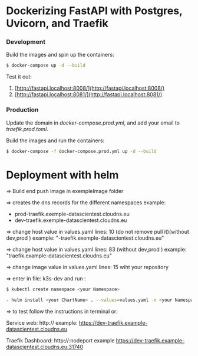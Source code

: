# Dockerizing FastAPI with Postgres, Uvicorn, and Traefik

### Development

Build the images and spin up the containers:

```sh
$ docker-compose up -d --build
```

Test it out:

1. [http://fastapi.localhost:8008/](http://fastapi.localhost:8008/)
1. [http://fastapi.localhost:8081/](http://fastapi.localhost:8081/)

### Production

Update the domain in *docker-compose.prod.yml*, and add your email to *traefik.prod.toml*.

Build the images and run the containers:

```sh
$ docker-compose -f docker-compose.prod.yml up -d --build
```
# Deployment with helm
 => Build end push image in exempleImage folder

 => creates the dns records for the different namespaces example: 
  - prod-traefik.exemple-datascientest.cloudns.eu
  - dev-traefik.exemple-datascientest.cloudns.eu

 => change host value in values.yaml lines: 10 (do not remove pull it)(without dev,prod ) example: "-traefik.exemple-datascientest.cloudns.eu"

 => change host value in values.yaml lines: 83 (without dev,prod ) example: "traefik.example-datascientest.cloudns.eu"

 => change image value in values.yaml lines: 15 wiht your repository 

 => enter in file: k3s-dev and run :
 ```sh
 $ kubectl create namespace <your Namespace>
 ```
 ```sh
 - helm install <your ChartName> . --values=values.yaml -n <your Namespace>
 ```
 => to test follow the instructions in terminal or: 

 Service web: http://<your DNS> example: https://dev-traefik.example-datascientest.cloudns.eu
 
 Traefik Dashboard: http://<your DNS>:nodeport  example https://dev-traefik.example-datascientest.cloudns.eu:31740
 


   